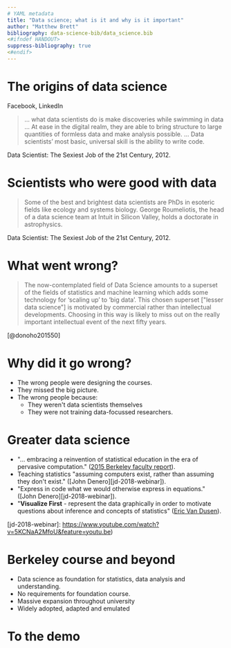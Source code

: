 ```yaml
---
# YAML metadata
title: "Data science; what is it and why is it important"
author: "Matthew Brett"
bibliography: data-science-bib/data_science.bib
<#ifndef HANDOUT>
suppress-bibliography: true
<#endif>
---
```


# The origins of data science

Facebook, LinkedIn

> ... what data scientists do is make discoveries while swimming in data ...
> At ease in the digital realm, they are able to bring structure to large
> quantities of formless data and make analysis possible. ... Data scientists’
> most basic, universal skill is the ability to write code.

Data Scientist: The Sexiest Job of the 21st Century, 2012.

# Scientists who were good with data

> Some of the best and brightest data scientists are PhDs in esoteric fields
> like ecology and systems biology. George Roumeliotis, the head of a data
> science team at Intuit in Silicon Valley, holds a doctorate in astrophysics.

Data Scientist: The Sexiest Job of the 21st Century, 2012.

# What went wrong?

> The now-contemplated field of Data Science amounts to a superset of the
> fields of statistics and machine learning which adds some technology for
> ‘scaling up’ to ‘big data’. This chosen superset ["lesser data science"] is
> motivated by commercial rather than intellectual developments. Choosing in
> this way is likely to miss out on the really important intellectual event of
> the next fifty years.

[@donoho201550]

# Why did it go wrong?

* The wrong people were designing the courses.
* They missed the big picture.
* The wrong people because:
    * They weren't data scientists themselves
    * They were not training data-focussed researchers.

# Greater data science

*  "... embracing a reinvention of statistical education in the era of
   pervasive computation." ([2015 Berkeley faculty report][ds-report-2015]).
* Teaching statistics "assuming computers exist, rather than assuming they
  don't exist." ([John Denero][jd-2018-webinar]).
* "Express in code what we would otherwise express in equations." ([John
  Denero][jd-2018-webinar]).
* "**Visualize First** - represent the data graphically in order to motivate
  questions about inference and concepts of statistics" ([Eric Van
  Dusen][ds-workshop-2019]).

[ds-report-2015]: https://data.berkeley.edu/sites/default/files/datasciencecurriculumsketch.pdf

[ds-workshop-2019]: https://data.berkeley.edu/academics/resources/data-science-education-workshops/2019-national-workshop-data-science-education

[jd-2018-webinar]: https://www.youtube.com/watch?v=5KCNaA2MfoU&feature=youtu.be)

# Berkeley course and beyond

* Data science as foundation for statistics, data analysis and understanding.
* No requirements for foundation course.
* Massive expansion throughout university
* Widely adopted, adapted and emulated

# To the demo
